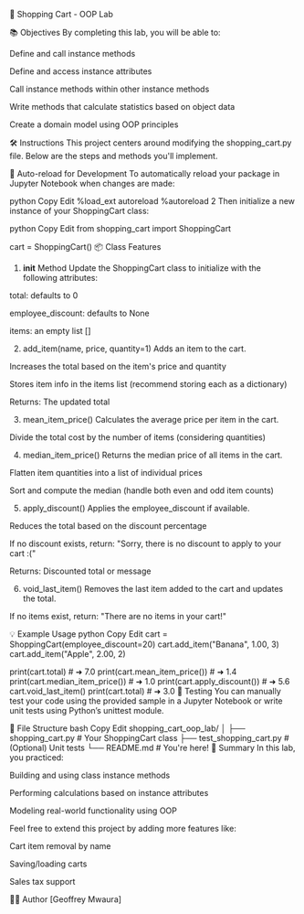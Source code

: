 🛒 Shopping Cart - OOP Lab

📚 Objectives
By completing this lab, you will be able to:

Define and call instance methods

Define and access instance attributes

Call instance methods within other instance methods

Write methods that calculate statistics based on object data

Create a domain model using OOP principles

🛠️ Instructions
This project centers around modifying the shopping_cart.py file. Below are the steps and methods you'll implement.

🔄 Auto-reload for Development
To automatically reload your package in Jupyter Notebook when changes are made:

python
Copy
Edit
%load_ext autoreload
%autoreload 2
Then initialize a new instance of your ShoppingCart class:

python
Copy
Edit
from shopping_cart import ShoppingCart

cart = ShoppingCart()
📦 Class Features
1. __init__ Method
Update the ShoppingCart class to initialize with the following attributes:

total: defaults to 0

employee_discount: defaults to None

items: an empty list []

2. add_item(name, price, quantity=1)
Adds an item to the cart.

Increases the total based on the item's price and quantity

Stores item info in the items list (recommend storing each as a dictionary)

Returns: The updated total

3. mean_item_price()
Calculates the average price per item in the cart.

Divide the total cost by the number of items (considering quantities)

4. median_item_price()
Returns the median price of all items in the cart.

Flatten item quantities into a list of individual prices

Sort and compute the median (handle both even and odd item counts)

5. apply_discount()
Applies the employee_discount if available.

Reduces the total based on the discount percentage

If no discount exists, return:
"Sorry, there is no discount to apply to your cart :("

Returns: Discounted total or message

6. void_last_item()
Removes the last item added to the cart and updates the total.

If no items exist, return:
"There are no items in your cart!"

💡 Example Usage
python
Copy
Edit
cart = ShoppingCart(employee_discount=20)
cart.add_item("Banana", 1.00, 3)
cart.add_item("Apple", 2.00, 2)

print(cart.total)                  # ➜ 7.0
print(cart.mean_item_price())     # ➜ 1.4
print(cart.median_item_price())   # ➜ 1.0
print(cart.apply_discount())      # ➜ 5.6
cart.void_last_item()
print(cart.total)                 # ➜ 3.0
🧪 Testing
You can manually test your code using the provided sample in a Jupyter Notebook or write unit tests using Python’s unittest module.

📁 File Structure
bash
Copy
Edit
shopping_cart_oop_lab/
│
├── shopping_cart.py         # Your ShoppingCart class
├── test_shopping_cart.py    # (Optional) Unit tests
└── README.md                # You're here!
🚀 Summary
In this lab, you practiced:

Building and using class instance methods

Performing calculations based on instance attributes

Modeling real-world functionality using OOP

Feel free to extend this project by adding more features like:

Cart item removal by name

Saving/loading carts

Sales tax support

👩‍💻 Author
[Geoffrey Mwaura]

